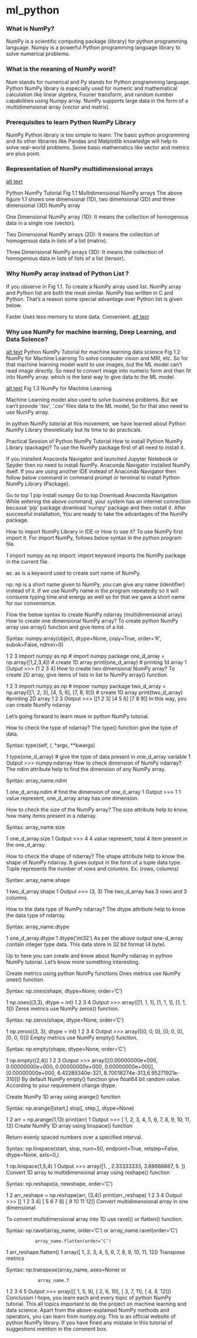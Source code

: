 # ml_python
### What is NumPy?
NumPy is a scientific computing package (library) for python programming language.
Numpy is a powerful Python programming language library to solve numerical problems.

### What is the meaning of NumPy word?

Num stands for numerical and Py stands for Python programming language.
Python NumPy library is especially used for numeric and mathematical calculation like linear algebra, Fourier transform, and random number capabilities using Numpy array.
NumPy supports large data in the form of a multidimensional array (vector and matrix).

### Prerequisites to learn Python NumPy Library
NumPy Python library is too simple to learn. The basic python programming and its other libraries like Pandas and Matplotlib knowledge will help to solve real-world problems.
Some basic mathematics like vector and metrics are plus point.

### Representation of NumPy multidimensional arrays
[alt text](https://i2.wp.com/indianaiproduction.com/wp-content/uploads/2019/06/Python-NumPy-Tutorial.png?resize=768%2C432&ssl=1)

Python NumPy Tutorial
Fig 1.1 Multidimensional NumPy arrays
The above figure 1.1 shows one dimensional (1D), two dimensional (2D) and three dimensional (3D) NumPy array

One Dimensional NumPy array (1D): It means the collection of homogenous data in a single row (vector).

Two Dimensional NumPy arrays (2D): It means the collection of homogenous data in lists of a list (matrix).

Three Dimensional NumPy arrays (3D): It means the collection of homogenous data in lists of lists of a list (tensor).

### Why NumPy array instead of Python List ?
If you observe in Fig 1.1. To create a NumPy array used list. NumPy array and Python list are both the most similar. NumPy has written in C and Python. That’s a reason some special advantage over Python list is given below.

Faster
Uses less memory to store data.
Convenient.
[alt text](https://i0.wp.com/indianaiproduction.com/wp-content/uploads/2019/06/Python-NumPy-Tutorial-NumPy-vs-Python-List.png?resize=768%2C234&ssl=1)

### Why use NumPy for machine learning, Deep Learning, and Data Science?
[alt text](https://i0.wp.com/indianaiproduction.com/wp-content/uploads/2019/06/Python-NumPy-Tutorial-for-machine-learning-data-science-1.png?w=589&ssl=1)
Python NumPy Tutorial for machine learning data science
Fig 1.2 NumPy for Machine Learning
To solve computer vision and MRI, etc. So for that machine learning model want to use images, but the ML model can’t read image directly. So need to convert image into numeric form and then fit into NumPy array. which is the best way to give data to the ML model.

[alt text](https://i0.wp.com/indianaiproduction.com/wp-content/uploads/2019/06/Python-NumPy-Tutorial-for-machine-learning-data-science-2.png?w=527&ssl=1)
Fig 1.3 NumPy for Machine Learning

Machine Learning model also used to solve business problems. But we can’t provide ‘.tsv’, ‘.csv’ files data to the ML model, So for that also need to use NumPy array.

In python NumPy tutorial at this movement, we have learned about Python NumPy Library theoretically but its time to do practicals.

Practical Session of Python NumPy Tutorial
How to install Python NumPy Library (package)?
To use the NumPy package first of all need to install it.

If you installed Anaconda Navigator and launched Jupyter Notebook or Spyder then no need to install NumPy. Anaconda Navigator installed NumPy itself. If you are using another IDE instead of Anaconda Navigator then follow below command in command prompt or terminal to install Python NumPy Library (Package).

Go to top
1
pip install numpy
Go to top
 Download Anaconda Navigation
While entering the above command, your system has an internet connection because ‘pip’ package download ‘numpy’ package and then install it. After successful installation, You are ready to take the advantages of the NumPy package.

How to import NumPy Library in IDE or How to use it?
To use NumPy first import it. For import NumPy, follows below syntax in the python program file.

1
import numpy as np
import: import keyword imports the NumPy package in the current file.

as:  as is a keyword used to create sort name of NumPy.

np: np is a short name given to NumPy, you can give any name (identifier) instead of it. If we use NumPy name in the program repeatedly so it will consume typing time and energy as well so for that we gave a short name for our convenience.

Flow the below syntax to create NumPy ndarray (multidimensional array)
How to create one dimensional NumPy array?
To create python NumPy array use array() function and give items of a list.

Syntax: numpy.array(object, dtype=None, copy=True, order=’K’, subok=False, ndmin=0)

1
2
3
import numpy as np # import numpy package
one_d_array = np.array([1,2,3,4]) # create 1D array
print(one_d_array) # printing 1d array
1
Output >>> [1 2 3 4]
How to create two dimensional NumPy array?
To create 2D array, give items of lists in list to NumPy array() function.

1
2
3
import numpy as np # impoer numpy package
two_d_array = np.array([[1, 2, 3], [4, 5, 6], [7, 8, 9]]) # create 1D array
print(two_d_array) #printing 2D array
1
2
3
Ootput >>> [[1 2 3]
            [4 5 6]
            [7 8 9]]
In this way, you can create NumPy ndarray

Let’s going forward to learn more in python NumPy tutorial.

How to check the type of ndarray?
The type() function give the type of data.

Syntax: type(self, /, *args, **kwargs)

1
type(one_d_array) # give the type of data present in one_d_array variable
1
Output >>> numpy.ndarray
How to check dimension of NumPy ndarray?
The ndim attribute help to find the dimension of any NumPy array.

Syntax: array_name.ndim

1
one_d_array.ndim # find the dimension of one_d_array
1
Output >>> 1
1 value represent, one_d_array array has one dimension.

How to check the size of the NumPy array?
The size attribute help to know, how many items present in a ndarray.

Syntax: array_name.size

1
one_d_array.size
1
Output >>> 4
4 value represent, total 4 item present in the one_d_array.

How to check the shape of ndarray?
The shape attribute help to know the shape of NumPy ndarray. It gives output in the form of a tuple data type. Tuple represents the number of rows and columns. Ex: (rows, columns)

Syntax: array_name.shape

1
two_d_array.shape
1
Output >>> (3, 3)
The two_d_array has 3 rows and 3 columns.

How to the data type of NumPy ndarray?
The dtype attribute help to know the data type of ndarray.

Syntax: array_name.dtype

1
one_d_array.dtype
1
dtype('int32')
As per the above output one-d_array contain integer type data. This data store in 32 bit format (4 byte).

Up to here you can create and know about NumPy ndarray in python NumPy tutorial. Let’s know more something interesting.

Create metrics using python NumPy functions 
Ones metrics use NumPy ones() function.

Syntax: np.ones(shape, dtype=None, order=‘C’)

1
np.ones((3,3), dtype = int)
1
2
3
4
Output >>>
array([[1, 1, 1],
       [1, 1, 1],
       [1, 1, 1]])
Zeros metrics use NumPy zeros() function.

Syntax: np.zeros(shape, dtype=None, order=‘C’)

1
np.zeros((3, 3), dtype = int)
1
2
3
4
Output >>>
array([[0, 0, 0],
       [0, 0, 0],
       [0, 0, 0]])
Empty metrics use NumPy empty() function.

Syntax: np.empty(shape, dtype=None, order=‘C’)

1
np.empty((2,4))
1
2
3
Output >>>
array([[0.00000000e+000, 0.00000000e+000, 0.00000000e+000, 0.00000000e+000],
       [0.00000000e+000, 6.42285340e-321, 8.70018274e-313,6.95271921e-310]])
By default NumPy empty() function give float64 bit random value. According to your requirement change dtype.

Create NumPy 1D array using arange() function

Syntax: np.arange([start,] stop[, step,], dtype=None)

1
2
arr = np.arange(1,13)
print(arr)
1
Output >>> [ 1,  2,  3,  4,  5,  6,  7,  8,  9, 10, 11, 12]
Create NumPy 1D array using linspace() function

Return evenly spaced numbers over a specified interval.

Syntax: np.linspace(start, stop, num=50, endpoint=True, retstep=False, dtype=None, axis=0,)

1
np.linspace(1,5,4)
1
Output >>> array([1.        , 2.33333333, 3.66666667, 5.        ])
Convert 1D array to multidimensional array using reshape() function

Syntax: np.reshape(a, newshape, order=‘C’)

1
2
arr_reshape = np.reshape(arr, (3,4))
print(arr_reshape)
1
2
3
4
Output >>> 
[[ 1  2  3  4]
 [ 5  6  7  8]
 [ 9 10 11 12]]
Convert multidimensional array in one dimensional

To convert multidimensional array into 1D use ravel() or flatten() function.

Syntax: np.ravel(array_name, order=‘C’)  or  array_name.ravel(order=‘C’)

               array_name.flatten(order=‘C’)

1
arr_reshape.flatten()
1
array([ 1,  2,  3,  4,  5,  6,  7,  8,  9, 10, 11, 12])
Transpose metrics

Syntax: np.transpose(array_name, axes=None)  or

                array_name.T

1
2
3
4
5
Output >>>
array([[ 1,  5,  9],
       [ 2,  6, 10],
       [ 3,  7, 11],
       [ 4,  8, 12]])
Conclusion
I hope, you learn each and every topic of python NumPy tutorial. This all topics important to do the project on machine learning and data science. Apart from the above-explained NumPy methods and operators, you can learn from numpy.org. This is an official website of python NumPy library. If you have fined any mistake in this tutorial of suggestions mention in the comment box. 
